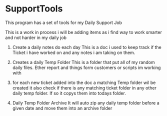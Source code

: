 # SupportTools
This program has a set of tools for my Daily Support Job

This is a work in process i will be adding items as i find way to work smarter and not harder in my daily job

1. Create a daily notes do each day
  This is a doc i used to keep track if the Ticket i have worked on and any notes i am taking on them.

2. Creates a daily Temp Folder
    This is a folder that put all of my random  daily files.
    Ether report and things form customers or scripts im working with

3. for each new ticket added into the doc a matching Temp folder wil be created
    it also check if there is any matching ticket folder in any other daily temp folder.
    If so it copys them into todays folder.

4. Daily Temp Folder Archive
    It will auto zip any daily temp folder before a given date
    and move them into an archive folder
